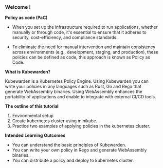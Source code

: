 
<br>

### Welcome !

<!-- **What is a Policy?**
- When you set up the infrastructure required to run applications, whether manually or through code, it's essential to ensure that it adheres to security, cost-efficiency, and compliance standards. -->

<!-- - For example, when deploying web applications on the cloud, you need to ensure that all data stored in databases is encrypted and that all cloud resources are properly tagged for tracking and management. -->

<!-- - Once the application is live, you also need to make sure that critical resources are backed up daily and monitor for underutilized resources to avoid unnecessary expenses. -->

<!-- - All these rules, criteria, and conditions that guide how infrastructure should be configured and managed before, during, and after deployment are defined as policies. -->

**Policy as code (PaC)**
- When you set up the infrastructure required to run applications, whether manually or through code, it's essential to ensure that it adheres to security, cost-efficiency, and compliance standards.

- To eliminate the need for manual intervention and maintain consistency across environments (e.g., development, staging, and production), these policies can be defined as code, this approach is known as Policy as Code.

<!-- - Writing policies as code also allows for version control, making it possible to track and manage changes over time. -->

<!-- - Additionally, with Policy as Code, policies can be tested just like software, ensuring they function correctly before being applied to the environment. -->

**What is Kubewarden?**

Kubewarden is a Kubernetes Policy Engine. Using Kubewarden you can write your policies in any languages 
such as Rust, Go and Rego that generate WebAssembly binaries. Using WebAssembly enhances the portability of applications and enable to integrate with external CI/CD tools.

**The outline of this tutorial**
1. Environmental setup
2. Create kubernetes cluster using minikube.
3. Practice two examples of applying policies in the kubernetes cluster.

**Intended Learning Outcomes**
- You can understand the basic principles of Kubewarden.
- You can write your own policy in Rego and generate WebAssembly binaries.
- You can distribute a policy and deploy to kubernetes cluster.
